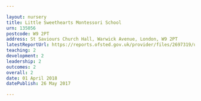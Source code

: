 ```yaml
---

layout: nursery
title: Little Sweethearts Montessori School
urn: 135056
postcode: W9 2PT
address: St Saviours Church Hall, Warwick Avenue, London, W9 2PT
latestReportUrl: https://reports.ofsted.gov.uk/provider/files/2697319/urn/135056.pdf
teaching: 2
development: 2
leadership: 2
outcomes: 2
overall: 2
date: 01 April 2018 
datePublish: 26 May 2017

---
```

